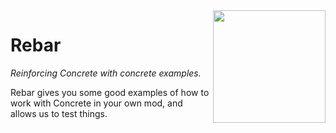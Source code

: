 <img src="https://rawgit.com/elytra/Rebar/master/doc/emblem.svg" align="right" width="180px"/>
 
# Rebar
*Reinforcing Concrete with concrete examples.*

Rebar gives you some good examples of how to work with Concrete
in your own mod, and allows us to test things.
